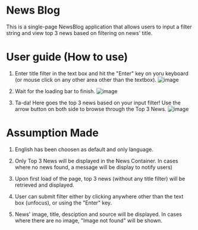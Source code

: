 # News Blog
This is a single-page NewsBlog application that allows users to input a filter string and view top 3 news based on filtering on news' title.

# User guide (How to use) 
1. Enter title filter in the text box and hit the "Enter" key on yoru keyboard (or mouse click on any other area other than the textbox).
![image](https://github.com/ryanngchoryee/NewsBlog/assets/43519076/3fe29eb6-7e47-4b82-8516-cee4ae478a67)

2. Wait for the loading bar to finish.
![image](https://github.com/ryanngchoryee/NewsBlog/assets/43519076/db6f62f1-d862-4fed-9639-28f9d93f52f7)

3. Ta-da! Here goes the top 3 news based on your input filter! Use the arrow button on both side to browse through the Top 3 News.
![image](https://github.com/ryanngchoryee/NewsBlog/assets/43519076/321b833b-b79a-4c61-93dd-d877e58f72b6)

# Assumption Made
1. English has been choosen as default and only language.
   
2. Only Top 3 News will be displayed in the News Container. In cases where no news found, a message will be display to notify users)

3. Upon first load of the page, top 3 news (without any title filter) will be retrieved and displayed.
   
4. User can submit filter either by clicking anywhere other than the text box (unfocus), or using the "Enter" key.
 
5. News' image, title, desciption and source will be displayed. In cases where there are no image, "Image not found" will be shown.



